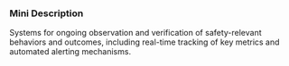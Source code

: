 ### Mini Description

Systems for ongoing observation and verification of safety-relevant behaviors and outcomes, including real-time tracking of key metrics and automated alerting mechanisms.
